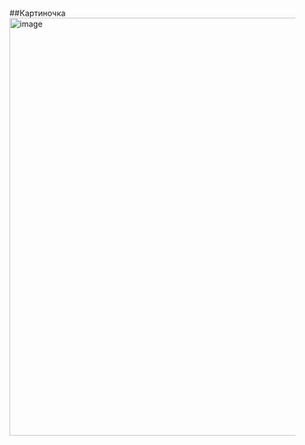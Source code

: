 ##Картиночка <img width="736" height="736" alt="image" src="https://github.com/user-attachments/assets/e609086d-10af-4744-acfc-bdeacb8a6bfb" />


<!--
**wruqlwx/wruqlwx** is a ✨ _special_ ✨ repository because its `README.md` (this file) appears on your GitHub profile.

Here are some ideas to get you started:

- 🔭 I’m currently working on ...
- 🌱 I’m currently learning ...
- 👯 I’m looking to collaborate on ...
- 🤔 I’m looking for help with ...
- 💬 Ask me about ...
- 📫 How to reach me: ...
- 😄 Pronouns: ...
- ⚡ Fun fact: ...
-->
